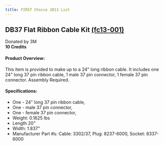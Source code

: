 ```yaml
---
title: FIRST Choice 2013 List
---
```


## DB37 Flat Ribbon Cable Kit [(fc13-001)](https://web-beta.archive.org/web/20130122082729/http://www.andymark.com:80/FIRST-Choice-p/fc13-001.htm "https://web-beta.archive.org/web/20130122082729/http://www.andymark.com:80/FIRST-Choice-p/fc13-001.htm")
Donated by 3M  
__10 Credits__  
#### Product Overview:
This item is provided to make up to a 24" long ribbon cable. It includes one 24" long 37 pin ribbon cable,
 1 male 37 pin connector, 1 female 37 pin connector. Assembly Required.

#### Specifications:
-  One - 24" long 37 pin ribbon cable,
-  One - male 37 pin connector,
-  One - female 37 pin connector,
-  Weight: 0.1625 lbs
-  Length 20"
-  Width: 1.837"
-  Manufacturer Part #s: Cable: 3302/37, Plug: 8237-6000, Socket: 8337-6000

